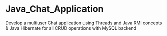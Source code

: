 # Java_Chat_Application
Develop a multiuser Chat application using Threads and Java RMI concepts &amp; Java Hibernate for all CRUD operations with MySQL backend
